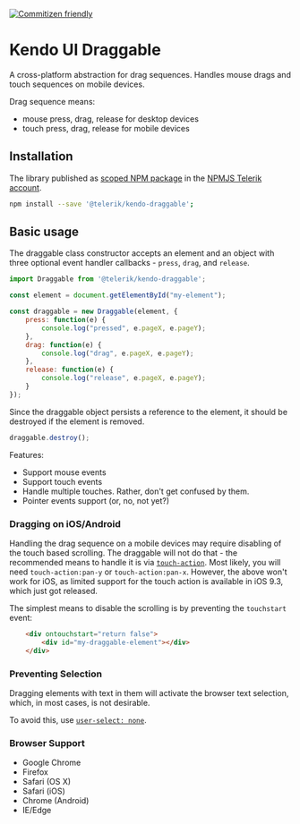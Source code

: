 [![Commitizen friendly](https://img.shields.io/badge/commitizen-friendly-brightgreen.svg)](http://commitizen.github.io/cz-cli/)

# Kendo UI Draggable

A cross-platform abstraction for drag sequences. Handles mouse drags and touch sequences on mobile devices.

Drag sequence means:

- mouse press, drag, release for desktop devices
- touch press, drag, release for mobile devices

## Installation

The library published as [scoped NPM package](https://docs.npmjs.com/misc/scope) in the [NPMJS Telerik account](https://www.npmjs.com/~telerik).

```bash
npm install --save '@telerik/kendo-draggable';
```

## Basic usage

The draggable class constructor accepts an element and an object with three optional event handler callbacks - `press`, `drag`, and `release`.

```javascript
import Draggable from '@telerik/kendo-draggable';

const element = document.getElementById("my-element");

const draggable = new Draggable(element, {
    press: function(e) {
        console.log("pressed", e.pageX, e.pageY);
    },
    drag: function(e) {
        console.log("drag", e.pageX, e.pageY);
    },
    release: function(e) {
        console.log("release", e.pageX, e.pageY);
    }
});
```

Since the draggable object persists a reference to the element, it should be destroyed if the element is removed.

```javascript
draggable.destroy();
```

Features:

- Support mouse events
- Support touch events
- Handle multiple touches. Rather, don't get confused by them.
- Pointer events support (or, no, not yet?)

### Dragging on iOS/Android

Handling the drag sequence on a mobile devices may require disabling of the touch based scrolling.
The draggable will not do that - the recommended means to handle it is via [`touch-action`](https://developer.mozilla.org/en-US/docs/Web/CSS/touch-action). Most likely, you will need `touch-action:pan-y` or `touch-action:pan-x`.
However, the above won't work for iOS, as limited support for the touch action is available in iOS 9.3, which just got released.

The simplest means to disable the scrolling is by preventing the `touchstart` event:

```html
    <div ontouchstart="return false">
        <div id="my-draggable-element"></div>
    </div>
```

### Preventing Selection

Dragging elements with text in them will activate the browser text selection, which, in most cases, is not desirable.

To avoid this, use [`user-select: none`](https://developer.mozilla.org/en-US/docs/Web/CSS/user-select).

### Browser Support

- Google Chrome
- Firefox
- Safari (OS X)
- Safari (iOS)
- Chrome (Android)
- IE/Edge
